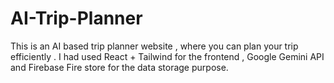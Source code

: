 # AI-Trip-Planner
This is an AI based trip planner website , where you can plan your trip efficiently . I had used React + Tailwind for the frontend , Google Gemini API and Firebase Fire store for the data storage purpose.
